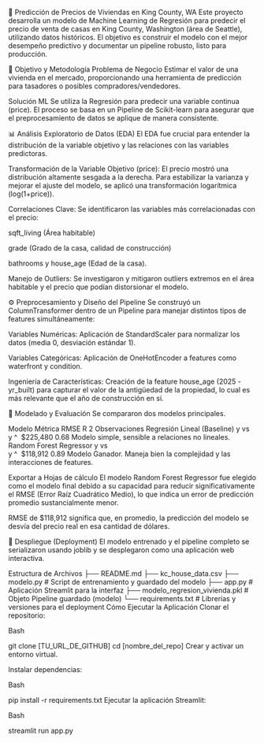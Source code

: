 🏡 Predicción de Precios de Viviendas en King County, WA
Este proyecto desarrolla un modelo de Machine Learning de Regresión para predecir el precio de venta de casas en King County, Washington (área de Seattle), utilizando datos históricos. El objetivo es construir el modelo con el mejor desempeño predictivo y documentar un pipeline robusto, listo para producción.

🎯 Objetivo y Metodología
Problema de Negocio
Estimar el valor de una vivienda en el mercado, proporcionando una herramienta de predicción para tasadores o posibles compradores/vendedores.

Solución ML
Se utiliza la Regresión para predecir una variable continua (price). El proceso se basa en un Pipeline de Scikit-learn para asegurar que el preprocesamiento de datos se aplique de manera consistente.

📊 Análisis Exploratorio de Datos (EDA)
El EDA fue crucial para entender la distribución de la variable objetivo y las relaciones con las variables predictoras.

Transformación de la Variable Objetivo (price): El precio mostró una distribución altamente sesgada a la derecha. Para estabilizar la varianza y mejorar el ajuste del modelo, se aplicó una transformación logarítmica (log(1+price)).

Correlaciones Clave: Se identificaron las variables más correlacionadas con el precio:

sqft_living (Área habitable)

grade (Grado de la casa, calidad de construcción)

bathrooms y house_age (Edad de la casa).

Manejo de Outliers: Se investigaron y mitigaron outliers extremos en el área habitable y el precio que podían distorsionar el modelo.

⚙️ Preprocesamiento y Diseño del Pipeline
Se construyó un ColumnTransformer dentro de un Pipeline para manejar distintos tipos de features simultáneamente:

Variables Numéricas: Aplicación de StandardScaler para normalizar los datos (media 0, desviación estándar 1).

Variables Categóricas: Aplicación de OneHotEncoder a features como waterfront y condition.

Ingeniería de Características: Creación de la feature house_age (2025 - yr_built) para capturar el valor de la antigüedad de la propiedad, lo cual es más relevante que el año de construcción en sí.

🧠 Modelado y Evaluación
Se compararon dos modelos principales.

Modelo	Métrica	RMSE	R 
2
 	Observaciones
Regresión Lineal (Baseline)	y vs  
y
^
​
 	$225,480	0.68	Modelo simple, sensible a relaciones no lineales.
Random Forest Regressor	y vs  
y
^
​
 	$118,912	0.89	Modelo Ganador. Maneja bien la complejidad y las interacciones de features.

Exportar a Hojas de cálculo
El modelo Random Forest Regressor fue elegido como el modelo final debido a su capacidad para reducir significativamente el RMSE (Error Raíz Cuadrático Medio), lo que indica un error de predicción promedio sustancialmente menor.

RMSE de $118,912 significa que, en promedio, la predicción del modelo se desvía del precio real en esa cantidad de dólares.

🚀 Despliegue (Deployment)
El modelo entrenado y el pipeline completo se serializaron usando joblib y se desplegaron como una aplicación web interactiva.

Estructura de Archivos
├── README.md
├── kc_house_data.csv
├── modelo.py              # Script de entrenamiento y guardado del modelo
├── app.py                 # Aplicación Streamlit para la interfaz
├── modelo_regresion_vivienda.pkl # Objeto Pipeline guardado (modelo)
└── requirements.txt       # Librerías y versiones para el deployment
Cómo Ejecutar la Aplicación
Clonar el repositorio:

Bash

git clone [TU_URL_DE_GITHUB]
cd [nombre_del_repo]
Crear y activar un entorno virtual.

Instalar dependencias:

Bash

pip install -r requirements.txt
Ejecutar la aplicación Streamlit:

Bash

streamlit run app.py
